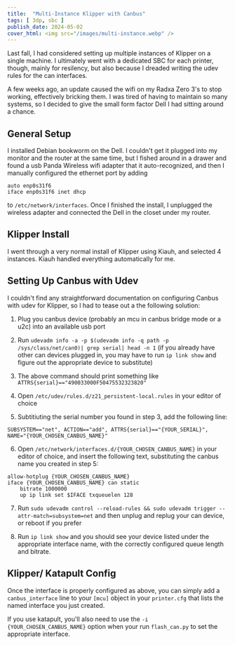 ```yaml
---
title:  "Multi-Instance Klipper with Canbus"
tags: [ 3dp, sbc ]
publish_date: 2024-05-02
cover_html: <img src="/images/multi-instance.webp" />
---
```


Last fall, I had considered setting up multiple instances of Klipper on a single
machine. I ultimately went with a dedicated SBC for each printer, though, mainly
for resilency, but also because I dreaded writing the udev rules for the can
interfaces.

A few weeks ago, an update caused the wifi on my Radxa Zero 3's to stop working,
effectively bricking them. I was tired of having to maintain so many systems, so
I decided to give the small form factor Dell I had sitting around a chance.

## General Setup

I installed Debian bookworm on the Dell. I couldn't get it plugged into my
monitor and the router at the same time, but I fished around in a drawer and
found a usb Panda Wireless wifi adapter that it auto-recognized, and then I
manually configured the ethernet port by adding

```
auto enp0s31f6
iface enp0s31f6 inet dhcp
```

to `/etc/network/interfaces`. Once I finished the install, I unplugged the
wireless adapter and connected the Dell in the closet under my router.

## Klipper Install

I went through a very normal install of Klipper using Kiauh, and selected 4
instances. Kiauh handled everything automatically for me.

## Setting Up Canbus with Udev

I couldn't find any straightforward documentation on configuring Canbus with
udev for Klipper, so I had to tease out a the following solution:

1. Plug you canbus device (probably an mcu in canbus bridge mode or a u2c) into
   an available usb port

2. Run
   `udevadm info -a -p $(udevadm info -q path -p /sys/class/net/can0)| grep serial| head -n 1`
   (if you already have other can devices plugged in, you may have to run
   `ip link show` and figure out the appropriate device to substitute)

3. The above command should print something like
   `ATTRS{serial}=="490033000F50475532323820"`

4. Open `/etc/udev/rules.d/z21_persistent-local.rules` in your editor of choice

5. Subtitiuting the serial number you found in step 3, add the following line:

```
SUBSYSTEM=="net", ACTION=="add", ATTRS{serial}=="{YOUR_SERIAL}", NAME="{YOUR_CHOSEN_CANBUS_NAME}"
```

6. Open `/etc/network/interfaces.d/{YOUR_CHOSEN_CANBUS_NAME}` in your editor of
   choice, and insert the following text, substituting the canbus name you
   created in step 5:

```
allow-hotplug {YOUR_CHOSEN_CANBUS_NAME}
iface {YOUR_CHOSEN_CANBUS_NAME} can static
    bitrate 1000000
    up ip link set $IFACE txqueuelen 128
```

7. Run
   `sudo udevadm control --reload-rules && sudo udevadm trigger --attr-match=subsystem=net`
   and then unplug and replug your can device, or reboot if you prefer

8. Run `ip link show` and you should see your device listed under the
   appropriate interface name, with the correctly configured queue length and
   bitrate.

## Klipper/ Katapult Config

Once the interface is properly configured as above, you can simply add a
`canbus_interface` line to your `[mcu]` object in your `printer.cfg` that lists
the named interface you just created.

If you use katapult, you'll also need to use the `-i {YOUR_CHOSEN_CANBUS_NAME}`
option when your run `flash_can.py` to set the appropriate interface.
